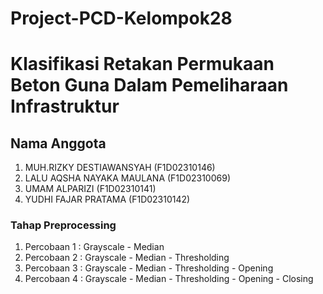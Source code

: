 # Project-PCD-Kelompok28
# Klasifikasi Retakan Permukaan Beton Guna Dalam Pemeliharaan Infrastruktur
## Nama Anggota
1. MUH.RIZKY DESTIAWANSYAH (F1D02310146)
2. LALU AQSHA NAYAKA MAULANA (F1D02310069)
3. UMAM ALPARIZI (F1D02310141)
4. YUDHI FAJAR PRATAMA (F1D02310142)

### Tahap Preprocessing
1. Percobaan 1 : Grayscale - Median
2. Percobaan 2 : Grayscale - Median - Thresholding
3. Percobaan 3 : Grayscale - Median - Thresholding - Opening
4. Percobaan 4 : Grayscale - Median - Thresholding - Opening - Closing
